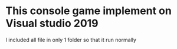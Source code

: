 # This console game implement on Visual studio 2019
I included all file in only 1 folder so that it run normally
